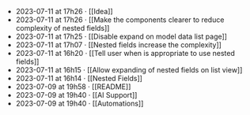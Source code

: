 - 2023-07-11 at 17h26 · [[Idea]]
- 2023-07-11 at 17h26 · [[Make the components clearer to reduce complexity of nested fields]]
- 2023-07-11 at 17h25 · [[Disable expand on model data list page]]
- 2023-07-11 at 17h07 · [[Nested fields increase the complexity]]
- 2023-07-11 at 16h20 · [[Tell user when is appropriate to use nested fields]]
- 2023-07-11 at 16h15 · [[Allow expanding of nested fields on list view]]
- 2023-07-11 at 16h14 · [[Nested Fields]]
- 2023-07-09 at 19h58 · [[README]]
- 2023-07-09 at 19h40 · [[AI Support]]
- 2023-07-09 at 19h40 · [[Automations]]
